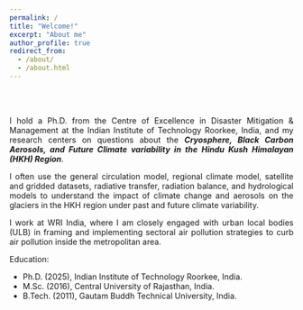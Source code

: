 ```yaml
---
permalink: /
title: "Welcome!"
excerpt: "About me"
author_profile: true
redirect_from: 
  - /about/
  - /about.html
---
```

<br> 
<br> 
<p style="text-align: justify;">I hold a Ph.D. from the Centre of Excellence in Disaster Mitigation & Management at the Indian Institute of Technology Roorkee, India, and my research centers on questions about the <b><i>Cryosphere, Black Carbon Aerosols, and Future Climate variability in the Hindu Kush Himalayan (HKH) Region</i></b>.</p>

<p style="text-align: justify;">I often use the general circulation model, regional climate model, satellite and gridded datasets, radiative transfer, radiation balance, and hydrological models to understand the impact of climate change and aerosols on the glaciers in the HKH region under past and future climate variability.</p>

<p style="text-align: justify;">I work at WRI India, where I am closely engaged with urban local bodies (ULB) in framing and implementing sectoral air pollution strategies to curb air pollution inside the metropolitan area.</p>

​Education:
* Ph.D. (2025), Indian Institute of Technology Roorkee, India.​
* M.Sc. (2016), Central University of Rajasthan, India.
* B.Tech. (2011), Gautam Buddh Technical University, India.
